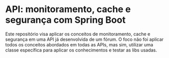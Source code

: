 # API: monitoramento, cache e segurança com Spring Boot
  
Este repositório visa aplicar os conceitos de monitoramento, cache e segurança 
 em uma API já desenvolvida de um fórum. O foco não foi aplicar todos os conceitos
 abordados em todas as APIs, mas sim, utilizar uma classe específica para aplicar os conhecimentos e testar as libs usadas.

